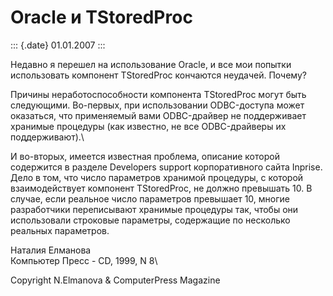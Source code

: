 Oracle и TStoredProc
====================

::: {.date}
01.01.2007
:::

Недавно я перешел на использование Oracle, и все мои попытки
использовать компонент TStoredProc кончаются неудачей. Почему?

Причины неработоспособности компонента TStoredProc могут быть
следующими. Во-первых, при использовании ODBC-доступа может оказаться,
что применяемый вами ODBC-драйвер не поддерживает хранимые процедуры
(как известно, не все ODBC-драйверы их поддерживают).\

И во-вторых, имеется известная проблема, описание которой содержится в
разделе Developers support корпоративного сайта Inprise. Дело в том, что
число параметров хранимой процедуры, с которой взаимодействует компонент
TStoredProc, не должно превышать 10. В случае, если реальное число
параметров превышает 10, многие разработчики переписывают хранимые
процедуры так, чтобы они использовали строковые параметры, содержащие по
несколько реальных параметров.

Наталия Елманова\
Компьютер Пресс - CD, 1999, N 8\

Copyright N.Elmanova & ComputerPress Magazine
